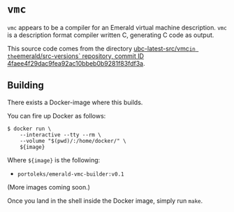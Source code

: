 # `vmc`

`vmc` appears to be a compiler for an Emerald virtual machine
description. `vmc` is a description format compiler written C,
generating C code as output.

This source code comes from the directory [ubc-latest-src/vmc` in the
`emerald/src-versions` repository, commit ID
4faee4f29dac9fea92ac10bbeb0b9281f83fdf3a](https://github.com/emerald/src-versions/tree/4faee4f29dac9fea92ac10bbeb0b9281f83fdf3a/ubc-latest-src).

## Building

There exists a Docker-image where this builds.

You can fire up Docker as follows:

```
$ docker run \
    --interactive --tty --rm \
    --volume "$(pwd)/:/home/docker/" \
    ${image}
```

Where `${image}` is the following:

* `portoleks/emerald-vmc-builder:v0.1`

(More images coming soon.)

Once you land in the shell inside the Docker image, simply run `make`.
